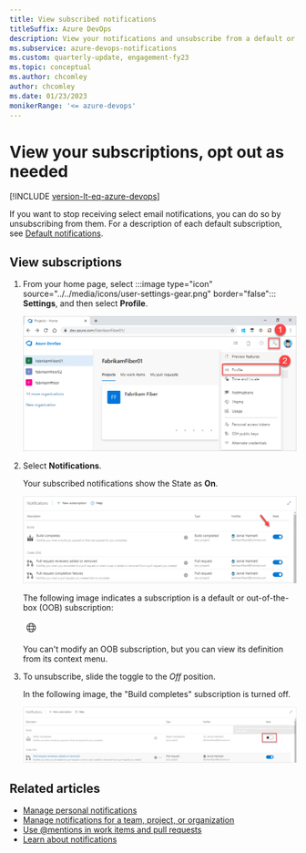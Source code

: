 ```yaml
---
title: View subscribed notifications
titleSuffix: Azure DevOps
description: View your notifications and unsubscribe from a default or built-in notification in Azure DevOps.
ms.subservice: azure-devops-notifications
ms.custom: quarterly-update, engagement-fy23
ms.topic: conceptual
ms.author: chcomley
author: chcomley
ms.date: 01/23/2023
monikerRange: '<= azure-devops'
---
```


# View your subscriptions, opt out as needed

[!INCLUDE [version-lt-eq-azure-devops](../../includes/version-lt-eq-azure-devops.md)]

If you want to stop receiving select email notifications, you can do so by unsubscribing from them. For a description of each default subscription, see [Default notifications](oob-built-in-notifications.md).  

## View subscriptions

1. From your home page, select :::image type="icon" source="../../media/icons/user-settings-gear.png" border="false"::: **Settings**, and then select **Profile**.

   ![Screenshot shows opened Azure DevOps profile.](../../media/open-user-settings-profile-preview.png)

2. Select **Notifications**.

   Your subscribed notifications show the State as **On**.

   ![Screenshot shows notifications turned on.](media/notifications-turned-on.png)

   The following image indicates a subscription is a default or out-of-the-box (OOB) subscription:

   ![Screenshot shows OOB notification.](media/oob-notification.png)

   You can't modify an OOB subscription, but you can view its definition from its context menu.

3. To unsubscribe, slide the toggle to the *Off* position.

   In the following image, the "Build completes" subscription is turned off.

   ![Screenshot shows the notification is turned off.](media/notification-turned-off.png)

## Related articles

- [Manage personal notifications](manage-your-personal-notifications.md)
- [Manage notifications for a team, project, or organization](manage-team-group-global-organization-notifications.md)
- [Use @mentions in work items and pull requests](at-mentions.md)
- [Learn about notifications](about-notifications.md)
